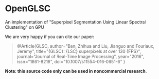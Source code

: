 # OpenGLSC
An implementation of "Superpixel Segmentation Using Linear Spectral Clustering" on GPU

We are very happy if you can cite our paper:

>@Article{GLSC,
>  author="Ban, Zhihua and Liu, Jianguo and Fouriaux, Jeremy",
>  title="{GLSC}: {LSC} superpixels at over 130 {FPS}",
>  journal="Journal of Real-Time Image Processing",
>  year="2016",
>  issn="1861-8219",
>  doi="10.1007/s11554-016-0651-6"
>}



**Note: this source code only can be used in noncommercial research.**

